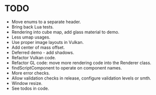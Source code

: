 # TODO

* Move enums to a separate header.
* Bring back Lua tests.
* Rendering into cube map, add glass material to demo.
* Less umap usages.
* Use proper image layouts in Vulkan.
* Add center of mass offset.
* Deferred demo - add shadows.
* Refactor Vulkan code.
* Refactor GL code: move more rendering code into the Renderer class.
* findScriptComponent to operate on component names.
* More error checks.
* Allow validation checks in release, configure validation levels or smth.
* Window resize.
* See todos in code.